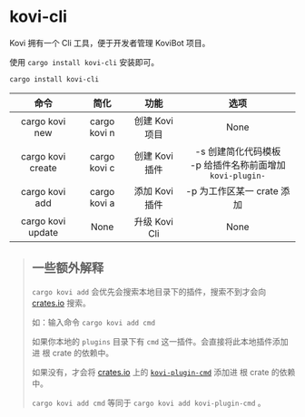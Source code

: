 # kovi-cli

Kovi 拥有一个 Cli 工具，便于开发者管理 KoviBot 项目。

使用 ```cargo install kovi-cli``` 安装即可。

```bash
cargo install kovi-cli
```

|       命令        |     简化     |      功能      |                             选项                              |
| :---------------: | :----------: | :------------: | :-----------------------------------------------------------: |
|  cargo kovi new   | cargo kovi n | 创建 Kovi 项目 |                             None                              |
| cargo kovi create | cargo kovi c | 创建 Kovi 插件 | -s 创建简化代码模板 <br> -p 给插件名称前面增加 `kovi-plugin-` |
|  cargo kovi add   | cargo kovi a | 添加 Kovi 插件 |                  -p 为工作区某一 crate 添加                   |
| cargo kovi update |     None     | 升级 Kovi Cli  |                             None                              |


> ## 一些额外解释
> 
> `cargo kovi add` 会优先会搜索本地目录下的插件，搜索不到才会向 [crates.io](https://crates.io) 搜索。
> 
> 如：输入命令 `cargo kovi add cmd`
> 
> 如果你本地的 `plugins` 目录下有 `cmd` 这一插件。会直接将此本地插件添加进 根 crate 的依赖中。
> 
> 如果没有，才会将 [crates.io](https://crates.io) 上的 [`kovi-plugin-cmd`](https://crates.io/crates/kovi-plugin-cmd) 添加进 根 crate 的依赖中。
> 
> `cargo kovi add cmd` 等同于 `cargo kovi add kovi-plugin-cmd` 。
